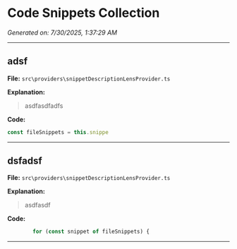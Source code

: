 # Code Snippets Collection

*Generated on: 7/30/2025, 1:37:29 AM*

---

## adsf

**File:** `src\providers\snippetDescriptionLensProvider.ts`

**Explanation:**

> asdfasdfadfs

**Code:**
```typescript
const fileSnippets = this.snippe
```

---

## dsfadsf

**File:** `src\providers\snippetDescriptionLensProvider.ts`

**Explanation:**

> asdfasdf

**Code:**
```typescript
        for (const snippet of fileSnippets) {

```

---

